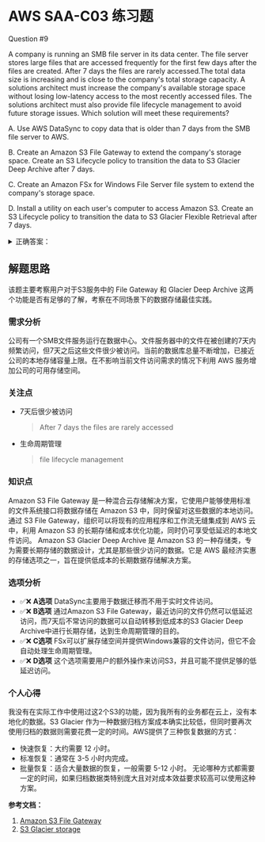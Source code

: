 # AWS SAA-C03 练习题

Question #9

A company is running an SMB file server in its data center. The file server stores large files that are accessed frequently for the first few days after the files are created. After 7 days the files are rarely accessed.The total data size is increasing and is close to the company's total storage capacity. A solutions architect must increase the company's available storage space without losing low-latency access to the most recently accessed files. The solutions architect must also provide file lifecycle management to avoid future storage issues.
Which solution will meet these requirements?

A. Use AWS DataSync to copy data that is older than 7 days from the SMB file server to AWS.

B. Create an Amazon S3 File Gateway to extend the company's storage space. Create an S3 Lifecycle policy to transition the data to S3 Glacier
Deep Archive after 7 days.

C. Create an Amazon FSx for Windows File Server file system to extend the company's storage space.

D. Install a utility on each user's computer to access Amazon S3. Create an S3 Lifecycle policy to transition the data to S3 Glacier Flexible
Retrieval after 7 days.

<details>
<summary>
正确答案：
</summary>
  B
</details>

## 解题思路

该题主要考察用户对于S3服务中的 File Gateway 和 Glacier Deep Archive 这两个功能是否有足够的了解，考察在不同场景下的数据存储最佳实践。

### 需求分析

公司有一个SMB文件服务运行在数据中心。文件服务器中的文件在被创建的7天内频繁访问，但7天之后这些文件很少被访问。当前的数据库总量不断增加，已接近公司的本地存储容量上限。在不影响当前文件访问需求的情况下利用 AWS 服务增加公司的可用存储空间。

### 关注点

- 7天后很少被访问
  > After 7 days the files are rarely accessed

- 生命周期管理
  > file lifecycle management

### 知识点

Amazon S3 File Gateway 是一种混合云存储解决方案，它使用户能够使用标准的文件系统接口将数据存储在 Amazon S3 中，同时保留对这些数据的本地访问。通过 S3 File Gateway，组织可以将现有的应用程序和工作流无缝集成到 AWS 云中，利用 Amazon S3 的长期存储和成本优化功能，同时仍可享受低延迟的本地文件访问。
Amazon S3 Glacier Deep Archive 是 Amazon S3 的一种存储类，专为需要长期存储的数据设计，尤其是那些很少访问的数据。它是 AWS 最经济实惠的存储选项之一，旨在提供低成本的长期数据存储解决方案。

### 选项分析

- ✅❌ **A选项** DataSync主要用于数据迁移而不用于实时文件访问。
- ✅❌ **B选项** 通过Amazon S3 File Gateway，最近访问的文件仍然可以低延迟访问，而7天后不常访问的数据可以自动转移到低成本的S3 Glacier Deep Archive中进行长期存储，达到生命周期管理的目的。
- ✅❌ **C选项** FSx可以扩展存储空间并提供Windows兼容的文件访问，但它不会自动处理生命周期管理。
- ✅❌ **D选项** 这个选项需要用户的额外操作来访问S3，并且可能不提供足够的低延迟访问。

### 个人心得

我没有在实际工作中使用过这2个S3的功能，因为我所有的业务都在云上，没有本地化的数据。S3 Glacier 作为一种数据归档方案成本确实比较低，但同时要再次使用归档的数据则需要花费一定的时间。AWS提供了三种恢复数据的方式：

- 快速恢复：大约需要 12 小时。
- 标准恢复：通常在 3-5 小时内完成。
- 批量恢复：适合大量数据的恢复，一般需要 5-12 小时。
无论哪种方式都需要一定的时间，如果归档数据类特别庞大且对对成本效益要求较高可以使用这种方案。

**参考文档：**

1. [Amazon S3 File Gateway](https://docs.aws.amazon.com/filegateway/latest/files3/what-is-file-s3.html)
2. [S3 Glacier storage](https://docs.aws.amazon.com/AmazonS3/latest/userguide/glacier-storage-classes.html)
